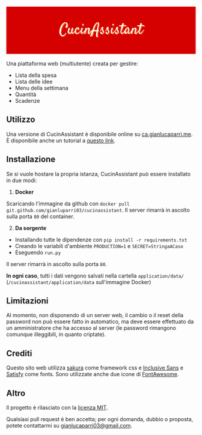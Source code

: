 ![CucinAssistant](application/static/banner.png)

Una piattaforma web (multiutente) creata per gestire:

- Lista della spesa
- Lista delle idee
- Menu della settimana
- Quantità
- Scadenze

## Utilizzo

Una versione di CucinAssistant è disponibile online su [ca.gianlucaparri.me](https://ca.gianlucaparri.me).
È disponibile anche un tutorial a [questo link](https://docs.google.com/document/d/1wdu6EWt6kdYuRwVaS9MB8RHxPKAgI4LEX194pqmAUQ4/edit?usp=sharing).

## Installazione

Se si vuole hostare la propria istanza, CucinAssistant può essere installato in due modi:

1. **Docker**

Scaricando l'immagine da github con `docker pull git.github.com/gianluparri03/cucinassistant`.
Il server rimarrà in ascolto sulla porta `80` del container.


2. **Da sorgente**

- Installando tutte le dipendenze con `pip install -r requirements.txt`
- Creando le variabili d'ambiente `PRODUCTION=1` e `SECRET=StringaACaso`
- Eseguendo `run.py`

Il server rimarrà in ascolto sulla porta `80`.

**In ogni caso**, tutti i dati vengono salvati nella cartella `application/data/` (`/cucinassistant/application/data` sull'immagine Docker)

## Limitazioni

Al momento, non disponendo di un server web, il cambio o il reset della password non può essere fatto in automatico, ma deve
essere effettuato da un amministratore che ha accesso al server (le password rimangono comunque illeggibili, in quanto criptate).

## Crediti

Questo sito web utilizza [sakura](https://github.com/oxalorg/sakura) come framework css e [Inclusive Sans](https://fonts.google.com/specimen/Inclusive+Sans?query=inclusive+sans)
e [Satisfy](https://fonts.google.com/specimen/Satisfy?query=satisfy) come fonts.
Sono utilizzate anche due icone di [FontAwesome](https://fontawesome.com/v5/).

## Altro

Il progetto è rilasciato con la [licenza MIT](/blob/main/LICENSE).

Qualsiasi pull request è ben accetta; per ogni domanda, dubbio o proposta, potete contattarmi su <a href="mailto:gianluparri03@gmail.com?subject=[CucinAssistant]">gianlucaparri03@gmail.com</a>.
